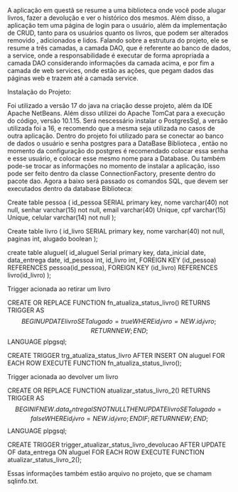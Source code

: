 A aplicação em questã se resume a uma biblioteca onde você pode alugar livros, fazer a devolução e ver o histórico dos mesmos. Além disso, a aplicação tem uma página de login para o usuário, além da implementação de CRUD, tanto para os usuários quanto os livros,
que podem ser alterados removido , adicionados e lidos. Falando sobre a estrutura do projeto, ele se resume a três camadas, a camada DAO, que é referente ao banco de dados, a service, onde a responsabilidade é executar de forma apropriada a camada DAO considerando informações
da camada acima, e por fim a camada de web services, onde estão as ações, que pegam dados das páginas web e trazem até a camada service.


Instalação do Projeto:

  Foi utilizado a versão 17 do java na criação desse projeto, além da IDE Apache NetBeans. Além disso utilizei do Apache TomCat para a execução do código, versão 10.1.15.
  Será nescessário instalar o PostgresSql, a versão utilizada foi a 16, e recomendo que a mesma seja utilizada no casos de outra aplicação.
Dentro do projeto foi utilizado para se conectar ao banco de dados o usuário e senha postgres para a DataBase Biblioteca , então no momento da configuração do postgres é recomendado colocar essa senha e esse usuário,
e colocar esse mesmo nome para a Database. Ou também pode-se trocar as informações no momento de instalar a aplicação, isso pode ser feito dentro da classe ConnectionFactory, presente dentro do pacote dao.
Agora a baixo será passado os comandos SQL, que devem ser executados dentro da database Biblioteca:

Create table pessoa (
	id_pessoa SERIAL primary key,
	nome varchar(40) not null,
	senhar varchar(15) not null,
	email varchar(40) Unique,
	cpf varchar(15) Unique,
	celular varchar(14) not null
);


Create table livro (
	id_livro SERIAL primary key,
	nome varchar(40) not null,
	paginas int,
              alugado boolean
);

create table aluguel(
	id_aluguel Serial primary key,
	data_inicial date,
	data_entrega date,
	id_pessoa int,
	id_livro int,
	FOREIGN KEY (id_pessoa) REFERENCES pessoa(id_pessoa),
	FOREIGN KEY (id_livro) REFERENCES livro(id_livro)
);




Trigger acionada ao retirar um livro

CREATE OR REPLACE FUNCTION fn_atualiza_status_livro()
RETURNS TRIGGER AS $$
BEGIN
    UPDATE livro SET alugado = true WHERE id_livro = NEW.id_livro;
    RETURN NEW;
END;
$$ LANGUAGE plpgsql;


CREATE TRIGGER trg_atualiza_status_livro
AFTER INSERT ON aluguel
FOR EACH ROW
EXECUTE FUNCTION fn_atualiza_status_livro();



Trigger acionada ao devolver um livro

CREATE OR REPLACE FUNCTION atualizar_status_livro_2()
RETURNS TRIGGER AS
$$
BEGIN
    IF NEW.data_entrega IS NOT NULL THEN
        UPDATE livro
        SET alugado = false
        WHERE id_livro = NEW.id_livro;
    END IF;
    RETURN NEW;
END;
$$
LANGUAGE plpgsql;

CREATE TRIGGER trigger_atualizar_status_livro_devolucao
AFTER UPDATE OF data_entrega ON aluguel
FOR EACH ROW
EXECUTE FUNCTION atualizar_status_livro_2();

Essas informações também estão arquivo no projeto, que se chamam sqlinfo.txt.
